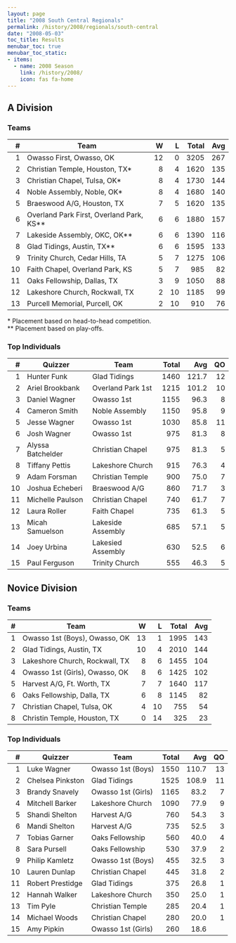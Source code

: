 ```yaml
---
layout: page
title: "2008 South Central Regionals"
permalink: /history/2008/regionals/south-central
date: "2008-05-03"
toc_title: Results
menubar_toc: true
menubar_toc_static:
- items:
  - name: 2008 Season
    link: /history/2008/
    icon: fas fa-home
---
```


## A Division

### Teams

|    # | Team                                     |    W |    L | Total |  Avg |
| ---: | ---------------------------------------- | ---: | ---: | ----: | ---: |
|    1 | Owasso First, Owasso, OK                 |   12 |    0 |  3205 |  267 |
|    2 | Christian Temple, Houston, TX*           |    8 |    4 |  1620 |  135 |
|    3 | Christian Chapel, Tulsa, OK*             |    8 |    4 |  1730 |  144 |
|    4 | Noble Assembly, Noble, OK*               |    8 |    4 |  1680 |  140 |
|    5 | Braeswood A/G, Houston, TX               |    7 |    5 |  1620 |  135 |
|    6 | Overland Park First, Overland Park, KS** |    6 |    6 |  1880 |  157 |
|    7 | Lakeside Assembly, OKC, OK**             |    6 |    6 |  1390 |  116 |
|    8 | Glad Tidings, Austin, TX**               |    6 |    6 |  1595 |  133 |
|    9 | Trinity Church, Cedar Hills, TA          |    5 |    7 |  1275 |  106 |
|   10 | Faith Chapel, Overland Park, KS          |    5 |    7 |   985 |   82 |
|   11 | Oaks Fellowship, Dallas, TX              |    3 |    9 |  1050 |   88 |
|   12 | Lakeshore Church, Rockwall, TX           |    2 |   10 |  1185 |   99 |
|   13 | Purcell Memorial, Purcell, OK            |    2 |   10 |   910 |   76 |

\* Placement based on head-to-head competition.\
\*\* Placement based on play-offs.

### Top Individuals

|    # | Quizzer           | Team              | Total |   Avg |   QO |
| ---: | ----------------- | ----------------- | ----: | ----: | ---: |
|    1 | Hunter Funk       | Glad Tidings      |  1460 | 121.7 |   12 |
|    2 | Ariel Brookbank   | Overland Park 1st |  1215 | 101.2 |   10 |
|    3 | Daniel Wagner     | Owasso 1st        |  1155 |  96.3 |    8 |
|    4 | Cameron Smith     | Noble Assembly    |  1150 |  95.8 |    9 |
|    5 | Jesse Wagner      | Owasso 1st        |  1030 |  85.8 |   11 |
|    6 | Josh Wagner       | Owasso 1st        |   975 |  81.3 |    8 |
|    7 | Alyssa Batchelder | Christian Chapel  |   975 |  81.3 |    5 |
|    8 | Tiffany Pettis    | Lakeshore Church  |   915 |  76.3 |    4 |
|    9 | Adam Forsman      | Christian Temple  |   900 |  75.0 |    7 |
|   10 | Joshua Echeberi   | Braeswood A/G     |   860 |  71.7 |    3 |
|   11 | Michelle Paulson  | Christian Chapel  |   740 |  61.7 |    7 |
|   12 | Laura Roller      | Faith Chapel      |   735 |  61.3 |    5 |
|   13 | Micah Samuelson   | Lakeside Assembly |   685 |  57.1 |    5 |
|   14 | Joey Urbina       | Lakesied Assembly |   630 |  52.5 |    6 |
|   15 | Paul Ferguson     | Trinity Church    |   555 |  46.3 |    5 |

## Novice Division

### Teams

|    # | Team                           |    W |    L | Total |  Avg |
| ---: | ------------------------------ | ---: | ---: | ----: | ---: |
|    1 | Owasso 1st (Boys), Owasso, OK  |   13 |    1 |  1995 |  143 |
|    2 | Glad Tidings, Austin, TX       |   10 |    4 |  2010 |  144 |
|    3 | Lakeshore Church, Rockwall, TX |    8 |    6 |  1455 |  104 |
|    4 | Owasso 1st (Girls), Owasso, OK |    8 |    6 |  1425 |  102 |
|    5 | Harvest A/G, Ft. Worth, TX     |    7 |    7 |  1640 |  117 |
|    6 | Oaks Fellowship, Dalla, TX     |    6 |    8 |  1145 |   82 |
|    7 | Christian Chapel, Tulsa, OK    |    4 |   10 |   755 |   54 |
|    8 | Christin Temple, Houston, TX   |    0 |   14 |   325 |   23 |

### Top Individuals

|    # | Quizzer          | Team               | Total |   Avg |   QO |
| ---: | ---------------- | ------------------ | ----: | ----: | ---: |
|    1 | Luke Wagner      | Owasso 1st (Boys)  |  1550 | 110.7 |   13 |
|    2 | Chelsea Pinkston | Glad Tidings       |  1525 | 108.9 |   11 |
|    3 | Brandy Snavely   | Owasso 1st (Girls) |  1165 |  83.2 |    7 |
|    4 | Mitchell Barker  | Lakeshore Church   |  1090 |  77.9 |    9 |
|    5 | Shandi Shelton   | Harvest A/G        |   760 |  54.3 |    3 |
|    6 | Mandi Shelton    | Harvest A/G        |   735 |  52.5 |    3 |
|    7 | Tobias Garner    | Oaks Fellowship    |   560 |  40.0 |    4 |
|    8 | Sara Pursell     | Oaks Fellowship    |   530 |  37.9 |    2 |
|    9 | Philip Kamletz   | Owasso 1st (Boys)  |   455 |  32.5 |    3 |
|   10 | Lauren Dunlap    | Christian Chapel   |   445 |  31.8 |    2 |
|   11 | Robert Prestidge | Glad Tidings       |   375 |  26.8 |    1 |
|   12 | Hannah Walker    | Lakeshore Church   |   350 |  25.0 |    1 |
|   13 | Tim Pyle         | Christian Temple   |   285 |  20.4 |    1 |
|   14 | Michael Woods    | Christian Chapel   |   280 |  20.0 |    1 |
|   15 | Amy Pipkin       | Owasso 1st (Girls) |   260 |  18.6 |      |

